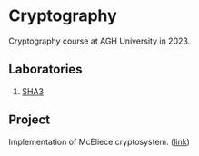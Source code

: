 # Cryptography

Cryptography course at AGH University in 2023.

## Laboratories

1. [SHA3](labs/)

## Project

Implementation of McEliece cryptosystem. ([link](classic-mceliece))
